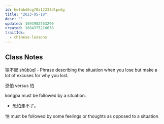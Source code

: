 ```yaml
---
id: hwfmbd0cg70i1223fdlpu6g
title: "2023-05-18"
desc: ""
updated: 1693982463290
created: 1684375216638
traitIds:
  - chinese-lessons
---
```


## Class Notes

输不起 shūbùqǐ - Phrase describing the situation when you lose but make a lot of excuses for why you lost.

恐怕 versus 怕

kongpa must be followed by a situation.

- 恐怕走不了。

怕 must be followed by some feelings or thoughts as opposed to a situation.